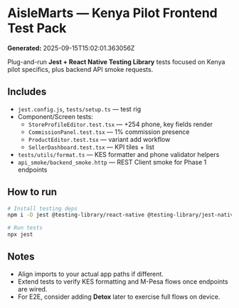 # AisleMarts — Kenya Pilot Frontend Test Pack

**Generated:** 2025-09-15T15:02:01.363056Z

Plug-and-run **Jest + React Native Testing Library** tests focused on Kenya pilot specifics,
plus backend API smoke requests.

## Includes
- `jest.config.js`, `tests/setup.ts` — test rig
- Component/Screen tests:
  - `StoreProfileEditor.test.tsx` — +254 phone, key fields render
  - `CommissionPanel.test.tsx` — 1% commission presence
  - `ProductEditor.test.tsx` — variant add workflow
  - `SellerDashboard.test.tsx` — KPI tiles + list
- `tests/utils/format.ts` — KES formatter and phone validator helpers
- `api_smoke/backend_smoke.http` — REST Client smoke for Phase 1 endpoints

## How to run
```bash
# Install testing deps
npm i -D jest @testing-library/react-native @testing-library/jest-native react-test-renderer

# Run tests
npx jest
```

## Notes
- Align imports to your actual app paths if different.
- Extend tests to verify KES formatting and M-Pesa flows once endpoints are wired.
- For E2E, consider adding **Detox** later to exercise full flows on device.

